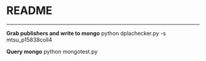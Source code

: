 # README

---

**Grab publishers and write to mongo**
python dplachecker.py -s mtsu_p15838coll4

**Query mongo**
python mongotest.py
